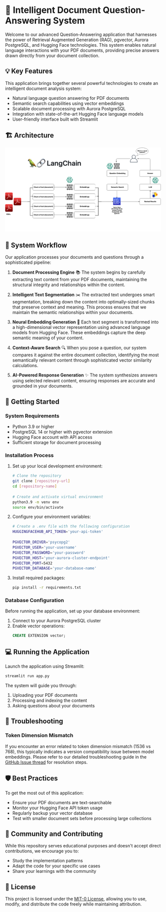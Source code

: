 # 🤖 Intelligent Document Question-Answering System

Welcome to our advanced Question-Answering application that harnesses the power of Retrieval Augmented Generation (RAG), pgvector, Aurora PostgreSQL, and Hugging Face technologies. This system enables natural language interactions with your PDF documents, providing precise answers drawn directly from your document collection.

## 💡 Key Features

This application brings together several powerful technologies to create an intelligent document analysis system:

- Natural language question answering for PDF documents
- Semantic search capabilities using vector embeddings
- Scalable document processing with Aurora PostgreSQL
- Integration with state-of-the-art Hugging Face language models
- User-friendly interface built with Streamlit

## 🏗️ Architecture

![Architecture](static/APG-pgvector-streamlit.png)

## 🔄 System Workflow

Our application processes your documents and questions through a sophisticated pipeline:

1. **Document Processing Engine** 📚
   The system begins by carefully extracting text content from your PDF documents, maintaining the structural integrity and relationships within the content.

2. **Intelligent Text Segmentation** ✂️
   The extracted text undergoes smart segmentation, breaking down the content into optimally-sized chunks that preserve context and meaning. This process ensures that we maintain the semantic relationships within your documents.

3. **Neural Embedding Generation** 🧠
   Each text segment is transformed into a high-dimensional vector representation using advanced language models from Hugging Face. These embeddings capture the deep semantic meaning of your content.

4. **Context-Aware Search** 🔍
   When you pose a question, our system compares it against the entire document collection, identifying the most semantically relevant content through sophisticated vector similarity calculations.

5. **AI-Powered Response Generation** ✨
   The system synthesizes answers using selected relevant content, ensuring responses are accurate and grounded in your documents.

## 🚀 Getting Started

### System Requirements

- Python 3.9 or higher
- PostgreSQL 14 or higher with pgvector extension
- Hugging Face account with API access
- Sufficient storage for document processing

### Installation Process

1. Set up your local development environment:
   ```bash
   # Clone the repository
   git clone [repository-url]
   cd [repository-name]

   # Create and activate virtual environment
   python3.9 -m venv env
   source env/bin/activate
   ```

2. Configure your environment variables:
   ```bash
   # Create a .env file with the following configuration
   HUGGINGFACEHUB_API_TOKEN='your-api-token'

   PGVECTOR_DRIVER='psycopg2'
   PGVECTOR_USER='your-username'
   PGVECTOR_PASSWORD='your-password'
   PGVECTOR_HOST='your-aurora-cluster-endpoint'
   PGVECTOR_PORT=5432
   PGVECTOR_DATABASE='your-database-name'
   ```

3. Install required packages:
   ```bash
   pip install -r requirements.txt
   ```

### Database Configuration

Before running the application, set up your database environment:

1. Connect to your Aurora PostgreSQL cluster
2. Enable vector operations:
   ```sql
   CREATE EXTENSION vector;
   ```

## 💻 Running the Application

Launch the application using Streamlit:
```bash
streamlit run app.py
```

The system will guide you through:
1. Uploading your PDF documents
2. Processing and indexing the content
3. Asking questions about your documents

## 🔧 Troubleshooting

### Token Dimension Mismatch

If you encounter an error related to token dimension mismatch (1536 vs 768), this typically indicates a version compatibility issue between model embeddings. Please refer to our detailed troubleshooting guide in the [GitHub Issue thread](https://github.com/hwchase17/langchain/issues/2219) for resolution steps.

## 🛡️ Best Practices

To get the most out of this application:

- Ensure your PDF documents are text-searchable
- Monitor your Hugging Face API token usage
- Regularly backup your vector database
- Test with smaller document sets before processing large collections

## 🤝 Community and Contributing

While this repository serves educational purposes and doesn't accept direct contributions, we encourage you to:

- Study the implementation patterns
- Adapt the code for your specific use cases
- Share your learnings with the community

## 📜 License

This project is licensed under the [MIT-0 License](https://spdx.org/licenses/MIT-0.html), allowing you to use, modify, and distribute the code freely while maintaining attribution.
